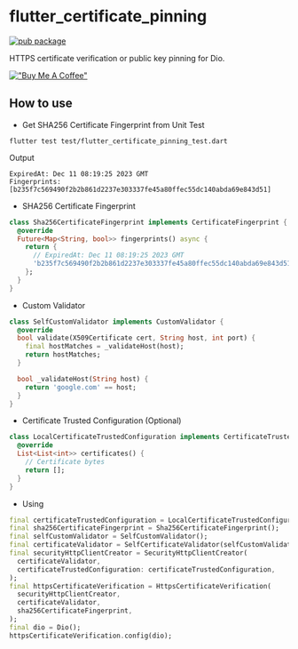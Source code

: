 # flutter_certificate_pinning

[![pub package](https://img.shields.io/pub/v/flutter_certificate_pinning.svg)](https://pub.dartlang.org/packages/flutter_certificate_pinning)

HTTPS certificate verification or public key pinning for Dio.

[!["Buy Me A Coffee"](https://www.buymeacoffee.com/assets/img/custom_images/orange_img.png)](https://www.buymeacoffee.com/prongbang)

## How to use

- Get SHA256 Certificate Fingerprint from Unit Test

```shell
flutter test test/flutter_certificate_pinning_test.dart
```

Output

```shell
ExpiredAt: Dec 11 08:19:25 2023 GMT
Fingerprints: [b235f7c569490f2b2b861d2237e303337fe45a80ffec55dc140abda69e843d51]
```

- SHA256 Certificate Fingerprint

```dart
class Sha256CertificateFingerprint implements CertificateFingerprint {
  @override
  Future<Map<String, bool>> fingerprints() async {
    return {
      // ExpiredAt: Dec 11 08:19:25 2023 GMT
      'b235f7c569490f2b2b861d2237e303337fe45a80ffec55dc140abda69e843d51': true,
    };
  }
}
```

- Custom Validator

```dart
class SelfCustomValidator implements CustomValidator {
  @override
  bool validate(X509Certificate cert, String host, int port) {
    final hostMatches = _validateHost(host);
    return hostMatches;
  }

  bool _validateHost(String host) {
    return 'google.com' == host;
  }
}
```

- Certificate Trusted Configuration (Optional)

```dart
class LocalCertificateTrustedConfiguration implements CertificateTrustedConfiguration {
  @override
  List<List<int>> certificates() {
    // Certificate bytes
    return [];
  }
}
```

- Using

```dart
final certificateTrustedConfiguration = LocalCertificateTrustedConfiguration();
final sha256CertificateFingerprint = Sha256CertificateFingerprint();
final selfCustomValidator = SelfCustomValidator();
final certificateValidator = SelfCertificateValidator(selfCustomValidator);
final securityHttpClientCreator = SecurityHttpClientCreator(
  certificateValidator,
  certificateTrustedConfiguration: certificateTrustedConfiguration,
);
final httpsCertificateVerification = HttpsCertificateVerification(
  securityHttpClientCreator,
  certificateValidator,
  sha256CertificateFingerprint,
);
final dio = Dio();
httpsCertificateVerification.config(dio);
```
